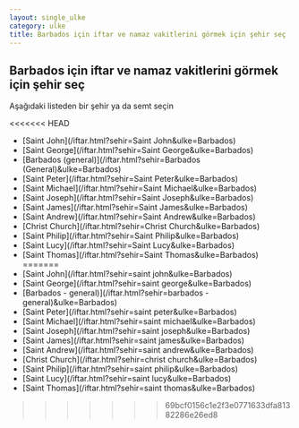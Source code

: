 ```yaml
---
layout: single_ulke
category: ulke
title: Barbados için iftar ve namaz vakitlerini görmek için şehir seç
---
```



## Barbados için iftar ve namaz vakitlerini görmek için şehir seç

Aşağıdaki listeden bir şehir ya da semt seçin


<<<<<<< HEAD
* [Saint John](/iftar.html?sehir=Saint John&ulke=Barbados)
* [Saint George](/iftar.html?sehir=Saint George&ulke=Barbados)
* [Barbados (general)](/iftar.html?sehir=Barbados (General)&ulke=Barbados)
* [Saint Peter](/iftar.html?sehir=Saint Peter&ulke=Barbados)
* [Saint Michael](/iftar.html?sehir=Saint Michael&ulke=Barbados)
* [Saint Joseph](/iftar.html?sehir=Saint Joseph&ulke=Barbados)
* [Saint James](/iftar.html?sehir=Saint James&ulke=Barbados)
* [Saint Andrew](/iftar.html?sehir=Saint Andrew&ulke=Barbados)
* [Christ Church](/iftar.html?sehir=Christ Church&ulke=Barbados)
* [Saint Philip](/iftar.html?sehir=Saint Philip&ulke=Barbados)
* [Saint Lucy](/iftar.html?sehir=Saint Lucy&ulke=Barbados)
* [Saint Thomas](/iftar.html?sehir=Saint Thomas&ulke=Barbados)
=======
* [Saint John](/iftar.html?sehir=saint john&ulke=Barbados)
* [Saint George](/iftar.html?sehir=saint george&ulke=Barbados)
* [Barbados - general)](/iftar.html?sehir=barbados - general)&ulke=Barbados)
* [Saint Peter](/iftar.html?sehir=saint peter&ulke=Barbados)
* [Saint Michael](/iftar.html?sehir=saint michael&ulke=Barbados)
* [Saint Joseph](/iftar.html?sehir=saint joseph&ulke=Barbados)
* [Saint James](/iftar.html?sehir=saint james&ulke=Barbados)
* [Saint Andrew](/iftar.html?sehir=saint andrew&ulke=Barbados)
* [Christ Church](/iftar.html?sehir=christ church&ulke=Barbados)
* [Saint Philip](/iftar.html?sehir=saint philip&ulke=Barbados)
* [Saint Lucy](/iftar.html?sehir=saint lucy&ulke=Barbados)
* [Saint Thomas](/iftar.html?sehir=saint thomas&ulke=Barbados)
>>>>>>> 69bcf0156c1e2f3e0771633dfa81382286e26ed8
